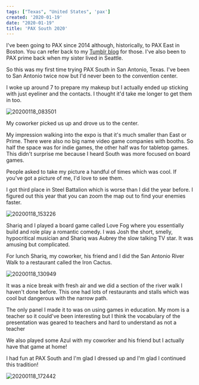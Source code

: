 ```yaml
---
tags: ["Texas", "United States", 'pax']
created: '2020-01-19'
date: "2020-01-19"
title: 'PAX South 2020'
---
```


I've been going to PAX since 2014 although, historically, to PAX East in Boston. You can refer back to my [Tumblr blog](https://wereonlyalittlelost.tumblr.com/tagged/pax) for those. I've also been to PAX prime back when my sister lived in Seattle.

So this was my first time trying PAX South in San Antonio, Texas. I've been to San Antonio twice now but I'd never been to the convention center.

I woke up around 7 to prepare my makeup but I actually ended up sticking with just eyeliner and the contacts. I thought it'd take me longer to get them in too.

![20200118_083501](/images/20200118_083501.jpg)

My coworker picked us up and drove us to the center.

My impression walking into the expo is that it's much smaller than East or Prime. There were also no big name video game companies with booths. So half the space was for indie games, the other half was for tabletop games. This didn't surprise me because I heard South was more focused on board games.

People asked to take my picture a handful of times which was cool. If you've got a picture of me, I'd love to see them.

I got third place in Steel Battalion which is worse than I did the year before. I figured out this year that you can zoom the map out to find your enemies faster.

![20200118_153226](/images/20200118_153226.jpg)

Shariq and I played a board game called Love Fog where you essentially build and role play a romantic comedy. I was Josh the short, smelly, hypocritical musician and Shariq was Aubrey the slow talking TV star. It was amusing but complicated.

For lunch Shariq, my coworker, his friend and I did the San Antonio River Walk to a restaurant called the Iron Cactus.

![20200118_130949](/images/20200118_130949.jpg)

It was a nice break with fresh air and we did a section of the river walk I haven't done before. This one had lots of restaurants and stalls which was cool but dangerous with the narrow path.

The only panel I made it to was on using games in education. My mom is a teacher so it could've been interesting but I think the vocabulary of the presentation was geared to teachers and hard to understand as not a teacher 

We also played some Azul with my coworker and his friend but I actually have that game at home!

I had fun at PAX South and I'm glad I dressed up and I'm glad I continued this tradition!

![20200118_172442](/images/20200118_172442.jpg)
